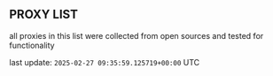## PROXY LIST

all proxies in this list were collected from open sources and tested for functionality

last update: `2025-02-27 09:35:59.125719+00:00` UTC